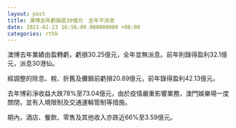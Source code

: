 ```yaml
---
layout: post
title: 澳博去年虧損逾30億元　全年不派息
date: 2021-02-23 16:56:09.000000000 +08:00
categories: rthk
---
```


澳博去年業績由盈轉虧，虧損30.25億元，全年並無派息。前年則錄得盈利32.1億元，派息30港仙。

經調整的除息、稅、折舊及攤銷前虧損20.89億元，前年錄得盈利42.13億元。

去年博彩淨收益大跌78%至73.04億元，由於疫情嚴重影響業務，澳門娛樂場一度關閉，並有入境限制及交通運輸管制等措施。

期內，酒店、餐飲、零售及其他收入亦跌近66%至3.59億元。

